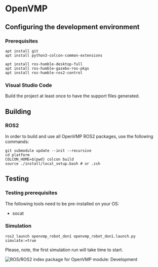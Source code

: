 # OpenVMP

## Configuring the development environment

### Prerequisites

```
apt install git
apt install python3-colcon-common-extensions

apt install ros-humble-desktop-full
apt install ros-humble-gazebo-ros-pkgs
apt install ros-humble-ros2-control

```

### Visual Studio Code

Build the project at least once to have the support files generated.

## Building

### ROS2

In order to build and use all OpenVMP ROS2 packages, use the following commands:

```
git submodule update --init --recursive
cd platform
COLCON_HOME=$(pwd) colcon build
source ./install/local_setup.bash # or .zsh
```

## Testing

### Testing prerequisites

The following tools need to be pre-installed on your OS:

- socat

### Simulation

```
ros2 launch openvmp_robot_don1 openvmp_robot_don1.launch.py simulate:=true
```

Please, note, the first simulation run will take time to start.


![ROS/ROS2 index package for OpenVMP module: Development](https://www.google-analytics.com/collect?v=1&tid=UA-242596187-2&cid=555&aip=1&t=event&ec=github&ea=md&dp=%2FDevelopment.md&dt=OpenVMP%20Documentation)